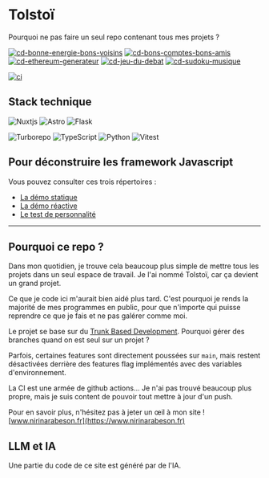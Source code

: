# Tolstoï

Pourquoi ne pas faire un seul repo contenant tous mes projets ?

[![cd-bonne-energie-bons-voisins](https://github.com/seboran/tolstoi/actions/workflows/cd-bonne-energie.yaml/badge.svg)](https://github.com/seboran/tolstoi/actions/workflows/cd-bonne-energie.yaml)
[![cd-bons-comptes-bons-amis](https://github.com/seboran/tolstoi/actions/workflows/cd-bons-comptes-bons-amis.yaml/badge.svg)](https://github.com/seboran/tolstoi/actions/workflows/cd-bons-comptes-bons-amis.yaml)
[![cd-ethereum-generateur](https://github.com/seboran/tolstoi/actions/workflows/cd-ethereum-generateur.yaml/badge.svg)](https://github.com/seboran/tolstoi/actions/workflows/cd-ethereum-generateur.yaml)
[![cd-jeu-du-debat](https://github.com/seboran/tolstoi/actions/workflows/cd-jeu-du-debat.yaml/badge.svg)](https://github.com/seboran/tolstoi/actions/workflows/cd-jeu-du-debat.yaml)
[![cd-sudoku-musique](https://github.com/seboran/tolstoi/actions/workflows/cd-sudoku-musique.yaml/badge.svg)](https://github.com/seboran/tolstoi/actions/workflows/cd-sudoku-musique.yaml)

[![ci](https://github.com/seboran/tolstoi/actions/workflows/ci.yaml/badge.svg)](https://github.com/seboran/tolstoi/actions/workflows/ci.yaml)

## Stack technique

![Nuxtjs](https://img.shields.io/badge/Nuxt-002E3B?style=for-the-badge&logo=nuxtdotjs&logoColor=#00DC82)
![Astro](https://img.shields.io/badge/astro-%232C2052.svg?style=for-the-badge&logo=astro&logoColor=white)
![Flask](https://img.shields.io/badge/flask-%23000.svg?style=for-the-badge&logo=flask&logoColor=white)

![Turborepo](https://img.shields.io/badge/Turborepo-%230F0813.svg?style=for-the-badge&logo=Turborepo&logoColor=white)
![TypeScript](https://img.shields.io/badge/typescript-%23007ACC.svg?style=for-the-badge&logo=typescript&logoColor=white)
![Python](https://img.shields.io/badge/python-3670A0?style=for-the-badge&logo=python&logoColor=ffdd54)
![Vitest](https://img.shields.io/badge/-Vitest-252529?style=for-the-badge&logo=vitest&logoColor=FCC72B)

## Pour déconstruire les framework Javascript

Vous pouvez consulter ces trois répertoires :

- [La démo statique](https://github.com/Seboran/tolstoi/tree/main/apps/bingo-demo)
- [La démo réactive](https://github.com/Seboran/tolstoi/tree/main/apps/bingo-demo-reactive)
- [Le test de personnalité](https://github.com/Seboran/tolstoi/tree/main/apps/TestDePersonnalite)

---

## Pourquoi ce repo ?

Dans mon quotidien, je trouve cela beaucoup plus simple de mettre tous les projets dans un seul espace de travail. Je l'ai nommé Tolstoï, car ça devient un grand projet.

Ce que je code ici m'aurait bien aidé plus tard. C'est pourquoi je rends la majorité de mes programmes en public, pour que n'importe qui puisse reprendre ce que je fais et ne pas galérer comme moi.

Le projet se base sur du [Trunk Based Development](https://trunkbaseddevelopment.com/). Pourquoi gérer des branches quand on est seul sur un projet ?

Parfois, certaines features sont directement poussées sur `main`, mais restent désactivées derrière des features flag implémentés avec des variables d'environnement.

La CI est une armée de github actions... Je n'ai pas trouvé beaucoup plus propre, mais je suis content de pouvoir tout mettre à jour d'un push.

Pour en savoir plus, n'hésitez pas à jeter un œil à mon site ! [www.nirinarabeson.fr](https://www.nirinarabeson.fr)

## LLM et IA

Une partie du code de ce site est généré par de l'IA.
